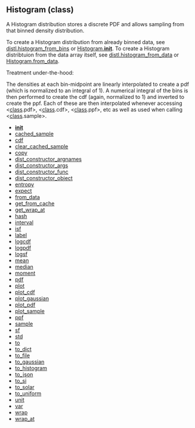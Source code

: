 ## Histogram (class)


A Histogram distribution stores a discrete PDF and allows sampling from
that binned density distribution.

To create a Histogram distribution from already binned data, see
[distl.histogram_from_bins](distl.histogram_from_bins.md) or [Histogram.__init__](Histogram.__init__.md).  To create a
Histogram distribtuion from the data array itself, see
[distl.histogram_from_data](distl.histogram_from_data.md) or [Histogram.from_data](Histogram.from_data.md).

Treatment under-the-hood:

The densities at each bin-midpoint are linearly interpolated to create
a pdf (which is normalized to an integral of 1).  A numerical integral
of the bins is then performed to create the cdf (again, normalized to 1)
and inverted to create the ppf.  Each of these are then interpolated
whenever accessing &lt;[class](class.md).pdf&gt;, &lt;[class](class.md).cdf&gt;, &lt;[class](class.md).ppf&gt;, etc as
well as used when calling &lt;[class](class.md).sample&gt;.



* [__init__](Histogram.__init__.md)
* [cached_sample](Histogram.cached_sample.md)
* [cdf](Histogram.cdf.md)
* [clear_cached_sample](Histogram.clear_cached_sample.md)
* [copy](Histogram.copy.md)
* [dist_constructor_argnames](Histogram.dist_constructor_argnames.md)
* [dist_constructor_args](Histogram.dist_constructor_args.md)
* [dist_constructor_func](Histogram.dist_constructor_func.md)
* [dist_constructor_object](Histogram.dist_constructor_object.md)
* [entropy](Histogram.entropy.md)
* [expect](Histogram.expect.md)
* [from_data](Histogram.from_data.md)
* [get_from_cache](Histogram.get_from_cache.md)
* [get_wrap_at](Histogram.get_wrap_at.md)
* [hash](Histogram.hash.md)
* [interval](Histogram.interval.md)
* [isf](Histogram.isf.md)
* [label](Histogram.label.md)
* [logcdf](Histogram.logcdf.md)
* [logpdf](Histogram.logpdf.md)
* [logsf](Histogram.logsf.md)
* [mean](Histogram.mean.md)
* [median](Histogram.median.md)
* [moment](Histogram.moment.md)
* [pdf](Histogram.pdf.md)
* [plot](Histogram.plot.md)
* [plot_cdf](Histogram.plot_cdf.md)
* [plot_gaussian](Histogram.plot_gaussian.md)
* [plot_pdf](Histogram.plot_pdf.md)
* [plot_sample](Histogram.plot_sample.md)
* [ppf](Histogram.ppf.md)
* [sample](Histogram.sample.md)
* [sf](Histogram.sf.md)
* [std](Histogram.std.md)
* [to](Histogram.to.md)
* [to_dict](Histogram.to_dict.md)
* [to_file](Histogram.to_file.md)
* [to_gaussian](Histogram.to_gaussian.md)
* [to_histogram](Histogram.to_histogram.md)
* [to_json](Histogram.to_json.md)
* [to_si](Histogram.to_si.md)
* [to_solar](Histogram.to_solar.md)
* [to_uniform](Histogram.to_uniform.md)
* [unit](Histogram.unit.md)
* [var](Histogram.var.md)
* [wrap](Histogram.wrap.md)
* [wrap_at](Histogram.wrap_at.md)

